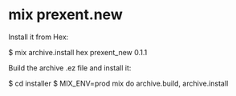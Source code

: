 # mix prexent.new

Install it from Hex:

  $ mix archive.install hex prexent_new 0.1.1

Build the archive .ez file and install it:

  $ cd installer
  $ MIX_ENV=prod mix do archive.build, archive.install
